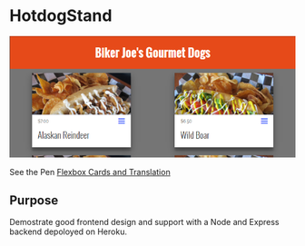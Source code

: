 # HotdogStand

![Screenshot of Codepen demo](/Images/HotdogScreenshot.PNG?raw=true)

See the Pen [Flexbox Cards and Translation](http://codepen.io/brownt4/pen/qNwVbB/)

## Purpose
Demostrate good frontend design and support with a Node and Express backend depoloyed on Heroku.
